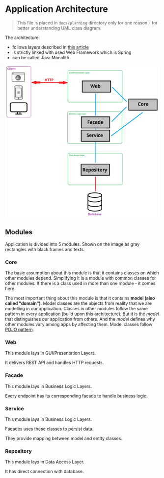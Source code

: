 # Application Architecture

>  This file is placed in `docs/planning` directory only for one reason - for better understanding UML class diagram.

The architecture:

- follows layers described in [this article](https://www.juniorjavadeveloper.pl/2020/05/13/aplikacje-java-maja-warstwy-jak-tort-urodzinowy-aplikacja-trojwarstwowa/)
- is strictly linked with used Web Framework which is Spring
- can be called Java Monolith

![](architecture.png)

## Modules

Application is divided into 5 modules. Shown on the image as gray rectangles with black frames and texts.

### Core

The basic assumption about this module is that it contains classes on which other modules depend. Simplifying it is a module with common classes for other modules. If there is a class used in more than one module - it comes here.

The most important thing about this module is that it contains **model (also called "domain")**. Model classes are the objects from reality that we are modelling in our application.
Classes in other modules follow the same pattern in every application (build upon this architecture). But it is the *model* that distinguishes our application from others. And the *model* defines why other modules vary among apps by affecting them.
Model classes follow [POJO pattern](https://en.wikipedia.org/wiki/Plain_old_Java_object).

### Web

This module lays in GUI/Presentation Layers.

It delivers REST API and handles HTTP requests.

### Facade

This module lays in Business Logic Layers.

Every endpoint has its corresponding facade to handle business logic.

### Service

This module lays in Business Logic Layers.

Facades uses these classes to persist data.

They provide mapping between model and entity classes.

### Repository

This module lays in Data Access Layer.

It has direct connection with database.

